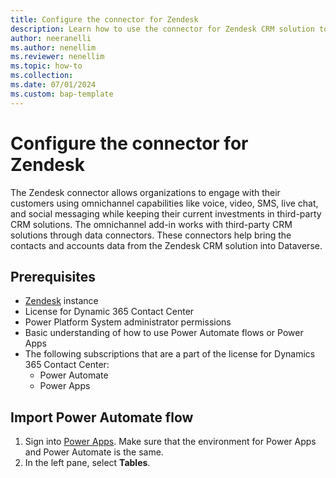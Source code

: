 ```yaml
---
title: Configure the connector for Zendesk
description: Learn how to use the connector for Zendesk CRM solution to fetch data into Dataverse and use in Dynamics 365 Contact Center.
author: neeranelli
ms.author: nenellim
ms.reviewer: nenellim
ms.topic: how-to
ms.collection:
ms.date: 07/01/2024
ms.custom: bap-template
---
```


# Configure the connector for Zendesk

The Zendesk connector allows organizations to engage with their customers using omnichannel capabilities like voice, video, SMS, live chat, and social messaging while keeping their current investments in third-party CRM solutions. The omnichannel add-in works with third-party CRM solutions through data connectors. These connectors help bring the contacts and accounts data from the Zendesk CRM solution into Dataverse.

## Prerequisites 

- [Zendesk](https://`<your_subdomain>`.zendesk.com) instance
- License for Dynamic 365 Contact Center
- Power Platform System administrator permissions
- Basic understanding of how to use Power Automate flows or Power Apps
- The following subscriptions that are a part of the license for Dynamics 365 Contact Center:
    - Power Automate
    - Power Apps 

## Import Power Automate flow 

1. Sign into [Power Apps](https://make.powerapps.com). Make sure that the environment for Power Apps and Power Automate is the same.
1. In the left pane, select **Tables**.